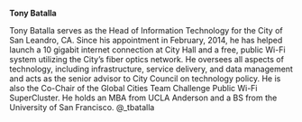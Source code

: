 **Tony Batalla**

Tony Batalla serves as the Head of Information Technology for the City of San Leandro, CA. Since his appointment in February, 2014, he has helped launch a 10 gigabit internet connection at City Hall and a free, public Wi-Fi system utilizing the City’s fiber optics network. He oversees all aspects of technology, including infrastructure, service delivery, and data management and acts as the senior advisor to City Council on technology policy. He is also the Co-Chair of the Global Cities Team Challenge Public Wi-Fi SuperCluster. He holds an MBA from UCLA Anderson and a BS from the University of San Francisco.
@_tbatalla


